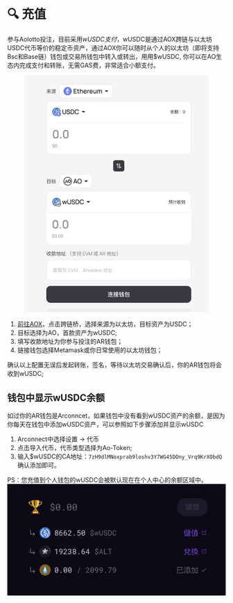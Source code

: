 # 🔍 充值

参与Aolotto投注，目前采用$wUSDC支付，$wUSDC是通过AOX跨链与以太坊USDC代币等价的稳定币资产，通过AOX你可以随时从个人的以太坊（即将支持Bsc和Base链）钱包或交易所钱包中转入或转出，用用$wUSDC, 你可以在AO生态内完成支付和转账，无需GAS费，非常适合小额支付。

<figure><img src=".gitbook/assets/image (5).png" alt=""><figcaption></figcaption></figure>

1. [前往AOX](https://aox.xyz/#/beta)，点击跨链桥，选择来源为以太坊，目标资产为USDC；
2. 目标选择为AO，首款资产为wUSDC;
3. 填写收款地址为你参与投注的AR钱包；
4. 链接钱包选择Metamask或你日常使用的以太坊钱包；

确认以上配置无误后发起转账，签名，等待以太坊交易确认后，你的AR钱包将会收到wUSDC;

## 钱包中显示wUSDC余额

如过你的AR钱包是Arconncet，如果钱包中没有看到wUSDC资产的余额，是因为你每天在钱包中添加wUSDC资产，可以参照如下步骤添加并显示wUSDC

1. Arconnect中选择设置 -> 代币
2. 点击导入代币，代币类型选择为Ao-Token;
3. 输入$wUSDC的CA地址：`7zH9dlMNoxprab9loshv3Y7WG45DOny_Vrq9KrXObdQ` 确认添加即可。

PS：您充值到个人钱包的wUSDC会被默认现在在个人中心的余额区域中。\
![](<.gitbook/assets/image (6).png>)

